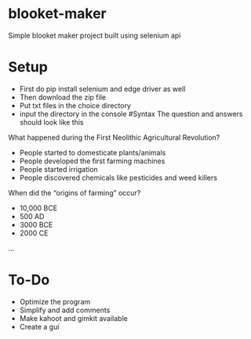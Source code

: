 # blooket-maker
Simple blooket maker project built using selenium api

# Setup

* First do pip install selenium and edge driver as well
* Then download the zip file
* Put txt files in the choice directory
* input the directory in the console
#Syntax
The question and answers should look like this

What happened during the First Neolithic Agricultural Revolution?
* People started to domesticate plants/animals
* People developed the first farming machines
* People started irrigation
* People discovered chemicals like pesticides and weed killers

When did the “origins of farming” occur?
* 10,000 BCE
* 500 AD
* 3000 BCE
* 2000 CE

...

# To-Do

* Optimize the program
* Simplify and add comments
* Make kahoot and gimkit available
* Create a gui
